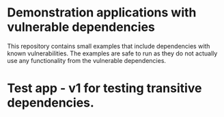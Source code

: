 # Demonstration applications with vulnerable dependencies

This repository contains small examples that include dependencies
with known vulnerabilities.  The examples are safe to run as they
do not actually use any functionality from the vulnerable dependencies.


# Test app - v1 for testing transitive dependencies.
